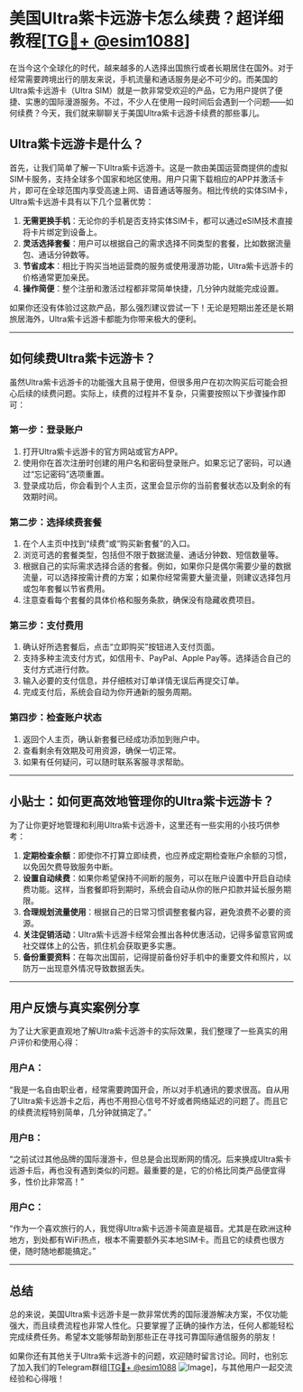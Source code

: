 # 美国Ultra紫卡远游卡怎么续费？超详细教程[[TG💪+ @esim1088](https://t.me/s/esim1088)]

在当今这个全球化的时代，越来越多的人选择出国旅行或者长期居住在国外。对于经常需要跨境出行的朋友来说，手机流量和通话服务是必不可少的。而美国的Ultra紫卡远游卡（Ultra SIM）就是一款非常受欢迎的产品，它为用户提供了便捷、实惠的国际漫游服务。不过，不少人在使用一段时间后会遇到一个问题——如何续费？今天，我们就来聊聊关于美国Ultra紫卡远游卡续费的那些事儿。

## Ultra紫卡远游卡是什么？

首先，让我们简单了解一下Ultra紫卡远游卡。这是一款由美国运营商提供的虚拟SIM卡服务，支持全球多个国家和地区使用。用户只需下载相应的APP并激活卡片，即可在全球范围内享受高速上网、语音通话等服务。相比传统的实体SIM卡，Ultra紫卡远游卡具有以下几个显著优势：

1. **无需更换手机**：无论你的手机是否支持实体SIM卡，都可以通过eSIM技术直接将卡片绑定到设备上。
2. **灵活选择套餐**：用户可以根据自己的需求选择不同类型的套餐，比如数据流量包、通话分钟数等。
3. **节省成本**：相比于购买当地运营商的服务或使用漫游功能，Ultra紫卡远游卡的价格通常更加亲民。
4. **操作简便**：整个注册和激活过程都非常简单快捷，几分钟内就能完成设置。

如果你还没有体验过这款产品，那么强烈建议尝试一下！无论是短期出差还是长期旅居海外，Ultra紫卡远游卡都能为你带来极大的便利。

---

## 如何续费Ultra紫卡远游卡？

虽然Ultra紫卡远游卡的功能强大且易于使用，但很多用户在初次购买后可能会担心后续的续费问题。实际上，续费的过程并不复杂，只需要按照以下步骤操作即可：

### 第一步：登录账户

1. 打开Ultra紫卡远游卡的官方网站或官方APP。
2. 使用你在首次注册时创建的用户名和密码登录账户。如果忘记了密码，可以通过“忘记密码”选项重置。
3. 登录成功后，你会看到个人主页，这里会显示你的当前套餐状态以及剩余的有效期时间。

### 第二步：选择续费套餐

1. 在个人主页中找到“续费”或“购买新套餐”的入口。
2. 浏览可选的套餐类型，包括但不限于数据流量、通话分钟数、短信数量等。
3. 根据自己的实际需求选择合适的套餐。例如，如果你只是偶尔需要少量的数据流量，可以选择按需计费的方案；如果你经常需要大量流量，则建议选择包月或包年套餐以节省费用。
4. 注意查看每个套餐的具体价格和服务条款，确保没有隐藏收费项目。

### 第三步：支付费用

1. 确认好所选套餐后，点击“立即购买”按钮进入支付页面。
2. 支持多种主流支付方式，如信用卡、PayPal、Apple Pay等。选择适合自己的支付方式进行付款。
3. 输入必要的支付信息，并仔细核对订单详情无误后再提交订单。
4. 完成支付后，系统会自动为你开通新的服务周期。

### 第四步：检查账户状态

1. 返回个人主页，确认新套餐已经成功添加到账户中。
2. 查看剩余有效期及可用资源，确保一切正常。
3. 如果有任何疑问，可以随时联系客服寻求帮助。

---

## 小贴士：如何更高效地管理你的Ultra紫卡远游卡？

为了让你更好地管理和利用Ultra紫卡远游卡，这里还有一些实用的小技巧供参考：

1. **定期检查余额**：即使你不打算立即续费，也应养成定期检查账户余额的习惯，以免因欠费导致服务中断。
2. **设置自动续费**：如果你希望保持不间断的服务，可以在账户设置中开启自动续费功能。这样，当套餐即将到期时，系统会自动从你的账户扣款并延长服务期限。
3. **合理规划流量使用**：根据自己的日常习惯调整套餐内容，避免浪费不必要的资源。
4. **关注促销活动**：Ultra紫卡远游卡经常会推出各种优惠活动，记得多留意官网或社交媒体上的公告，抓住机会获取更多实惠。
5. **备份重要资料**：在每次出国前，记得提前备份好手机中的重要文件和照片，以防万一出现意外情况导致数据丢失。

---

## 用户反馈与真实案例分享

为了让大家更直观地了解Ultra紫卡远游卡的实际效果，我们整理了一些真实的用户评价和使用心得：

### 用户A：
“我是一名自由职业者，经常需要跨国开会，所以对手机通讯的要求很高。自从用了Ultra紫卡远游卡之后，再也不用担心信号不好或者网络延迟的问题了。而且它的续费流程特别简单，几分钟就搞定了。”

### 用户B：
“之前试过其他品牌的国际漫游卡，但总是会出现断网的情况。后来换成Ultra紫卡远游卡后，再也没有遇到类似的问题。最重要的是，它的价格比同类产品便宜得多，性价比非常高！”

### 用户C：
“作为一个喜欢旅行的人，我觉得Ultra紫卡远游卡简直是福音。尤其是在欧洲这种地方，到处都有WiFi热点，根本不需要额外买本地SIM卡。而且它的续费也很方便，随时随地都能搞定。”

---

## 总结

总的来说，美国Ultra紫卡远游卡是一款非常优秀的国际漫游解决方案，不仅功能强大，而且续费流程也非常人性化。只要掌握了正确的操作方法，任何人都能轻松完成续费任务。希望本文能够帮助到那些正在寻找可靠国际通信服务的朋友！

如果你还有其他关于Ultra紫卡远游卡的问题，欢迎随时留言讨论。同时，也别忘了加入我们的Telegram群组[[TG💪+ @esim1088](https://t.me/s/esim1088) ![Image](https://i.postimg.cc/4NQfJmqS/Snipaste-2025-05-13-00-14-12.png)]，与其他用户一起交流经验和心得哦！